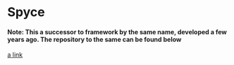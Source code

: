 # Spyce

#### Note: This a successor to framework by the same name, developed a few years ago. The repository to the same can be found below
[a link](https://github.com/Spyder01/Spyce)
